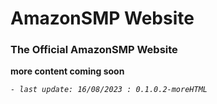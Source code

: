 # AmazonSMP Website
### The Official AmazonSMP Website

**more content coming soon**

_`- last update: 16/08/2023 : 0.1.0.2-moreHTML`_
